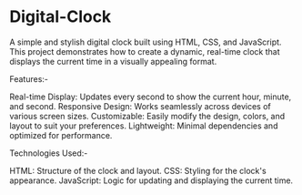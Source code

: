 # Digital-Clock

A simple and stylish digital clock built using HTML, CSS, and JavaScript. This project demonstrates how to create a dynamic, real-time clock that displays the current time in a visually appealing format.

Features:-

Real-time Display: Updates every second to show the current hour, minute, and second.
Responsive Design: Works seamlessly across devices of various screen sizes.
Customizable: Easily modify the design, colors, and layout to suit your preferences.
Lightweight: Minimal dependencies and optimized for performance.

Technologies Used:-

HTML: Structure of the clock and layout.
CSS: Styling for the clock's appearance.
JavaScript: Logic for updating and displaying the current time.

